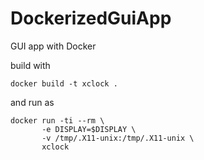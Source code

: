 # DockerizedGuiApp
GUI app with Docker

build with

```
docker build -t xclock .

```

and run as


```
docker run -ti --rm \
       -e DISPLAY=$DISPLAY \
       -v /tmp/.X11-unix:/tmp/.X11-unix \
       xclock
```
